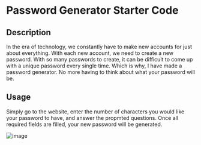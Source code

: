 # Password Generator Starter Code
## Description
In the era of technology, we constantly have to make new accounts for just about everything. With each new account, we need to create a new password. With so many passwords to create, it can be difficult to come up with a unique password every single time. Which is why, I have made a password generator. No more having to think about what your password will be.

## Usage 
Simply go to the website, enter the number of characters you would like your password to have, and answer the propmted questions. Once all required fields are filled, your new password will be generated. 


![image](https://user-images.githubusercontent.com/117704967/209288837-4e566321-4e53-45c0-af2f-58e0c758c317.png)
